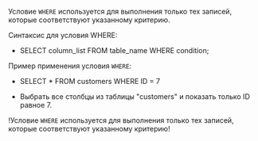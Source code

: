 Условие `WHERE` используется для выполнения только тех записей, которые соответствуют указанному критерию.

Синтаксис для условия WHERE:

- SELECT column_list FROM table_name WHERE condition;

Пример применения условия `WHERE`:

- SELECT * FROM customers WHERE ID = 7

- Выбрать все столбцы из таблицы "customers" и показать только ID равное 7.

!Условие `WHERE` используется для выполнения только тех записей, которые соответствуют указанному критерию! 

